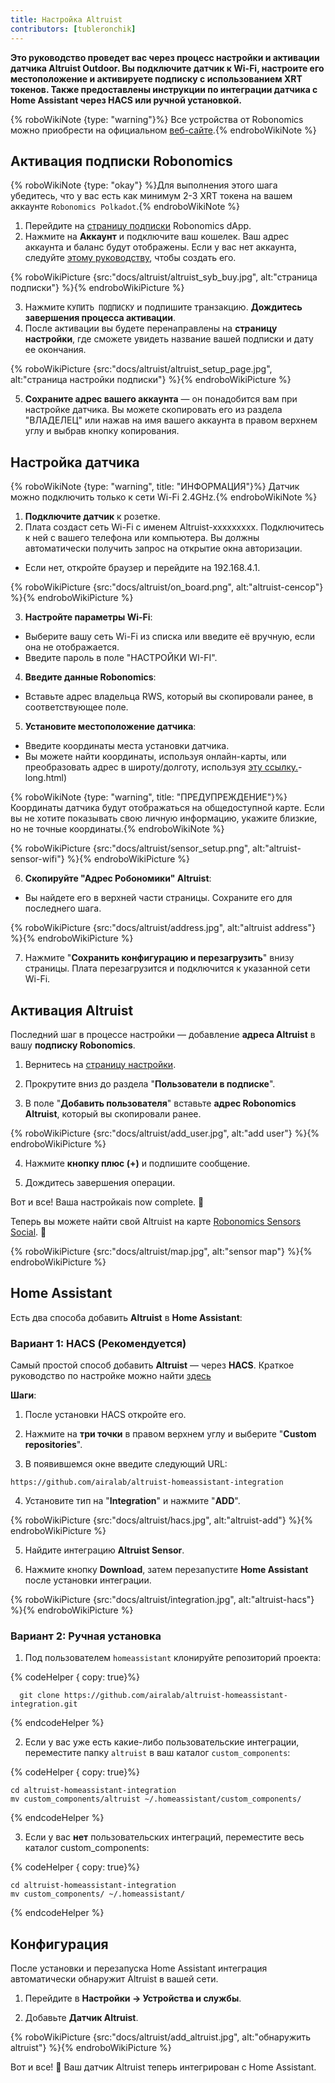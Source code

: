 ```yaml
---
title: Настройка Altruist
contributors: [tubleronchik]
---
```


**Это руководство проведет вас через процесс настройки и активации датчика Altruist Outdoor. Вы подключите датчик к Wi-Fi, настроите его местоположение и активируете подписку с использованием XRT токенов. Также предоставлены инструкции по интеграции датчика с Home Assistant через HACS или ручной установкой.**

{% roboWikiNote {type: "warning"}%} Все устройства от Robonomics можно приобрести на официальном [веб-сайте](https://robonomics.network/devices/).{% endroboWikiNote %}

## Активация подписки Robonomics

{% roboWikiNote {type: "okay"} %}Для выполнения этого шага убедитесь, что у вас есть как минимум 2-3 XRT токена на вашем аккаунте `Robonomics Polkadot`.{% endroboWikiNote %}

1) Перейдите на [страницу подписки](https://robonomics.app/#/rws-buy) Robonomics dApp. 
2) Нажмите на **Аккаунт** и подключите ваш кошелек. Ваш адрес аккаунта и баланс будут отображены.
Если у вас нет аккаунта, следуйте [этому руководству](https://wiki.robonomics.network/docs/create-account-in-dapp/), чтобы создать его.

{% roboWikiPicture {src:"docs/altruist/altruist_syb_buy.jpg", alt:"страница подписки"} %}{% endroboWikiPicture %}

3) Нажмите `КУПИТЬ ПОДПИСКУ` и подпишите транзакцию. **Дождитесь завершения процесса активации**. 
4) После активации вы будете перенаправлены на **страницу настройки**, где сможете увидеть название вашей подписки и дату ее окончания.

{% roboWikiPicture {src:"docs/altruist/altruist_setup_page.jpg", alt:"страница настройки подписки"} %}{% endroboWikiPicture %}

5) **Сохраните адрес вашего аккаунта** — он понадобится вам при настройке датчика. Вы можете скопировать его из раздела "ВЛАДЕЛЕЦ" или нажав на имя вашего аккаунта в правом верхнем углу и выбрав кнопку копирования.

## Настройка датчика

{% roboWikiNote {type: "warning", title: "ИНФОРМАЦИЯ"}%} Датчик можно подключить только к сети Wi-Fi 2.4GHz.{% endroboWikiNote %}

1) **Подключите датчик** к розетке.
2) Плата создаст сеть Wi-Fi с именем Altruist-xxxxxxxxx. Подключитесь к ней с вашего телефона или компьютера. Вы должны автоматически получить запрос на открытие окна авторизации. 
- Если нет, откройте браузер и перейдите на 192.168.4.1.

{% roboWikiPicture {src:"docs/altruist/on_board.png", alt:"altruist-сенсор"} %}{% endroboWikiPicture %}

3) **Настройте параметры Wi-Fi**:
- Выберите вашу сеть Wi-Fi из списка или введите её вручную, если она не отображается.
- Введите пароль в поле "НАСТРОЙКИ WI-FI".

4) **Введите данные Robonomics**:
- Вставьте адрес владельца RWS, который вы скопировали ранее, в соответствующее поле.

5) **Установите местоположение датчика**:
- Введите координаты места установки датчика.
- Вы можете найти координаты, используя онлайн-карты, или преобразовать адрес в широту/долготу, используя [эту ссылку.](https://www.latlong.net/convert-address-to-lat)-long.html)

{% roboWikiNote {type: "warning", title: "ПРЕДУПРЕЖДЕНИЕ"}%}Координаты датчика будут отображаться на общедоступной карте. Если вы не хотите показывать свою личную информацию, укажите близкие, но не точные координаты.{% endroboWikiNote %}

{% roboWikiPicture {src:"docs/altruist/sensor_setup.png", alt:"altruist-sensor-wifi"} %}{% endroboWikiPicture %}

6) **Скопируйте "Адрес Робономики" Altruist**:
- Вы найдете его в верхней части страницы. Сохраните его для последнего шага.

{% roboWikiPicture {src:"docs/altruist/address.jpg", alt:"altruist address"} %}{% endroboWikiPicture %}

7) Нажмите "**Сохранить конфигурацию и перезагрузить**" внизу страницы. Плата перезагрузится и подключится к указанной сети Wi-Fi.

## Активация Altruist
Последний шаг в процессе настройки — добавление **адреса Altruist** в вашу **подписку Robonomics**.

1) Вернитесь на [страницу настройки](https://robonomics.app/#/rws-setup).

2) Прокрутите вниз до раздела "**Пользователи в подписке**".

3) В поле "**Добавить пользователя**" вставьте **адрес Robonomics Altruist**, который вы скопировали ранее.

{% roboWikiPicture {src:"docs/altruist/add_user.jpg", alt:"add user"} %}{% endroboWikiPicture %}

4) Нажмите **кнопку плюс (+)** и подпишите сообщение.

5) Дождитесь завершения операции.

Вот и все! Ваша настройкаis now complete. 🎉

Теперь вы можете найти свой Altruist на карте [Robonomics Sensors Social](https://sensors.social/#). 🚀

{% roboWikiPicture {src:"docs/altruist/map.jpg", alt:"sensor map"} %}{% endroboWikiPicture %}

## Home Assistant

Есть два способа добавить **Altruist** в **Home Assistant**:

### Вариант 1: HACS (Рекомендуется)

Самый простой способ добавить **Altruist** — через **HACS**. Краткое руководство по настройке можно найти [здесь](https://hacs.xyz/docs/use/)

**Шаги**:
1) После установки HACS откройте его.

2) Нажмите на **три точки** в правом верхнем углу и выберите "**Custom repositories**".

3) В появившемся окне введите следующий URL:

```
https://github.com/airalab/altruist-homeassistant-integration
```
4) Установите тип на "**Integration**" и нажмите "**ADD**".

{% roboWikiPicture {src:"docs/altruist/hacs.jpg", alt:"altruist-add"} %}{% endroboWikiPicture %}

5) Найдите интеграцию **Altruist Sensor**.

6) Нажмите кнопку **Download**, затем перезапустите **Home Assistant** после установки интеграции.

{% roboWikiPicture {src:"docs/altruist/integration.jpg", alt:"altruist-hacs"} %}{% endroboWikiPicture %}

### Вариант 2: Ручная установка

1) Под пользователем `homeassistant` клонируйте репозиторий проекта:

{% codeHelper { copy: true}%}

```shell
  git clone https://github.com/airalab/altruist-homeassistant-integration.git
```

{% endcodeHelper %}

2) Если у вас уже есть какие-либо пользовательские интеграции, переместите папку `altruist` в ваш каталог `custom_components`:

{% codeHelper { copy: true}%}

```
cd altruist-homeassistant-integration
mv custom_components/altruist ~/.homeassistant/custom_components/
```

{% endcodeHelper %}

3) Если у вас **нет** пользовательских интеграций, переместите весь каталог custom_components:

{% codeHelper { copy: true}%}

 ```
cd altruist-homeassistant-integration
mv custom_components/ ~/.homeassistant/
```

{% endcodeHelper %}

## Конфигурация

После установки и перезапуска Home Assistant интеграция автоматически обнаружит Altruist в вашей сети.

1) Перейдите в **Настройки → Устройства и службы**.

2) Добавьте **Датчик Altruist**.

{% roboWikiPicture {src:"docs/altruist/add_altruist.jpg", alt:"обнаружить altruist"} %}{% endroboWikiPicture %}

Вот и все! 🚀 Ваш датчик Altruist теперь интегрирован с Home Assistant.
